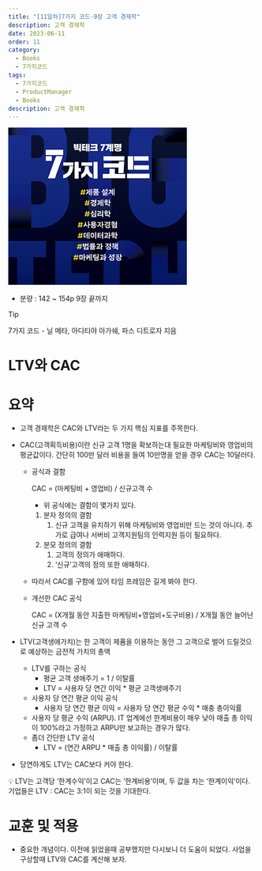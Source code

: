 ```yaml
---
title: "[11일차]7가지 코드-9장 고객 경제학"
description: 고객 경제학
date: 2023-06-11
order: 11
category:
  - Books
  - 7가지코드
tags:
  - 7가지코드
  - ProductManager
  - Books
description: 고객 경제학
---
```

![표지](./7code_img/Untitled.png)
- 분량 : 142 ~ 154p 9장 끝까지

>[!tip]
>7가지 코드 - 닐 메타, 아디티야 아가쉐, 파스 디트로자 지음

# LTV와 CAC

# 요약

- 고객 경재학은 CAC와 LTV라는 두 가지 핵심 지표를 주목한다.
- CAC(고객획득비용)이란 신규 고객 1명을 확보하는대 필요한 마케팅비와 영업비의 평균값이다. 간단히 100만 달러 비용을 들여 10만명을 얻을 경우 CAC는 10달러다.
    - 공식과 결함
        
        CAC = (마케팅비 + 영업비) / 신규고객 수
        
        - 위 공식에는 결함이 몇가지 있다.
        1. 분자 정의의 결함
            1. 신규 고객을 유치하기 위해 마케팅비와 영업비만 드는 것이 아니다. 추가로 급여나 서버비 고객지원팀의 인력지원 등이 필요하다.
        2. 분모 정의의 결함
            1. 고객의 정의가 애매하다.
            2. ‘신규’고객의 정의 또한 애매하다. 
    - 따라서 CAC를 구함에 있어 타임 프레임은 길게 봐야 한다.
    - 개선한 CAC 공식
        
        CAC = (X개월 동안 지출한 마케팅비+영업비+도구비용) / X개월 동안 늘어난 신규 고객 수
        
- LTV(고객생애가치)는 한 고객이 제품을 이용하는 동안 그 고객으로 벌어 드릴것으로 예상하는 금전적 가치의 총액
    - LTV를 구하는 공식
        - 평균 고객 생애주기 = 1 / 이탈률
        - LTV = 사용자 당 연간 이익 * 평균 고객생애주기
    - 사용자 당 연간 평균 이익 공식
        - 사용자 당 연간 평균 이익 = 사용자 당 연간 평균 수익 * 매충 총이익률
    - 사용자 당 평균 수익 (ARPU). IT 업계에선 한계비용이 매우 낮아 매출 총 이익이 100%라고 가정하고 ARPU만 보고하는 경우가 많다.
    - 좀더 간단한 LTV 공식
        - LTV = (연간 ARPU * 매출 총 이익률) / 이탈률
- 당연하게도 LTV는 CAC보다 커야 한다.

<aside>
💡 LTV는 고객당 ‘한계수익’이고 CAC는 ‘한계비용’이며, 두 값을 차는 ‘한계이익’이다. 
기업들은 LTV : CAC는 3:1이 되는 것을 기대한다.

</aside>

# 교훈 및 적용

- 중요한 개념이다. 이전에 읽었을때 공부했지만 다시보니 더 도움이 되었다. 사업을 구상할때 LTV와 CAC를 계산해 보자.